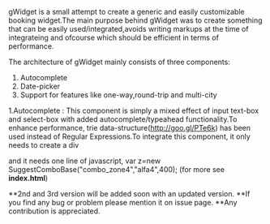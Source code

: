 gWidget is a small attempt to create a generic and easily customizable booking widget.The main purpose behind gWidget was to create something that can be easily used/integrated,avoids writing markups at the time of integrateing and ofcourse which should be efficient in terms of performance.

The architecture of gWidget mainly consists of three components:
  1. Autocomplete
  2. Date-picker
  3. Support for features like one-way,round-trip and multi-city

1.Autocomplete :
     This component is simply a mixed effect of input text-box and select-box with added autocomplete/typeahead functionality.To enhance performance, trie data-structure(http://goo.gl/PTe6k) has been used instead of Regular Expressions.To integrate this component, it only needs to create a div
     <div id="combo_zone4" style = "height:30px">
     and it needs one line of javascript,
     var z=new SuggestComboBase("combo_zone4","alfa4",400);
     (for more see **index.html**)
     
**2nd and 3rd version will be added soon with an updated version.
**If you find any bug or problem please mention it on issue page.
**Any contribution is appreciated.
